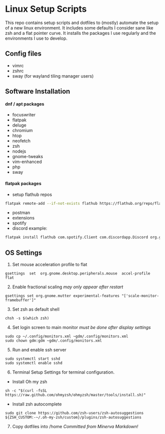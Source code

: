 # Linux Setup Scripts
This repo contains setup scripts and dotfiles to (mostly) automate the setup of a new linux environment. It includes some defaults I consider sane like zsh and a flat pointer curve. It installs the packages I use regularly and the environments I use to develop.

## Config files
- vimrc
- zshrc
- sway (for wayland tiling manager users)

## Software Installation
#### dnf / apt packages
- focuswriter
- flatpak
- deluge
- chromium
- htop
- neofetch
- zsh
- nodejs
- gnome-tweaks
- vim-enhanced
- php
- sway
#### flatpak packages
- setup flathub repos
```bash
flatpak remote-add --if-not-exists flathub https://flathub.org/repo/flathub.flatpakrepo
```
- postman
- extensions
- spotify
- discord
example:
```bash
flatpak install flathub com.spotify.Client com.discordapp.Discord org.gnome.Extensions
```
## OS Settings
1. Set mouse acceleration profile to flat
```
gsettings  set  org.gnome.desktop.peripherals.mouse  accel-profile  flat
```
2. Enable fractional scaling *may only appear after restart*
```
gsettings set org.gnome.mutter experimental-features "['scale-monitor-framebuffer']"
```

3. Set zsh as default shell
```
chsh -s $(which zsh)
```

4. Set login screen to main monitor *must be done after display settings*
```
sudo cp ~/.config/monitors.xml ~gdm/.config/monitors.xml
sudo chown gdm:gdm ~gdm/.config/monitors.xml
```

5. Run and enable ssh server
```
sudo systemctl start sshd
sudo systemctl enable sshd
```

6. Terminal Setup
Settings for terminal configuration.
- Install Oh my zsh
```
sh -c "$(curl -fsSL https://raw.github.com/ohmyzsh/ohmyzsh/master/tools/install.sh)"
```

- Install zsh autocomplete
```
sudo git clone https://github.com/zsh-users/zsh-autosuggestions ${ZSH_CUSTOM:-~/.oh-my-zsh/custom}/plugins/zsh-autosuggestions
```
7. Copy dotfiles into /home
*Committed from Minerva Markdown!*